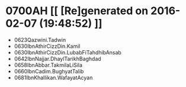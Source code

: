 # 0700AH [[ [Re]generated on 2016-02-07 (19:48:52) ]]

* 0623Qazwini.Tadwin
* 0630IbnAthirCizzDin.Kamil
* 0630IbnAthirCizzDin.LubabFiTahdhibAnsab
* 0642IbnNajjar.DhaylTarikhBaghdad
* 0658IbnAbbar.TakmilaLiSila
* 0660IbnCadim.BughyatTalib
* 0681IbnKhallikan.WafayatAcyan
